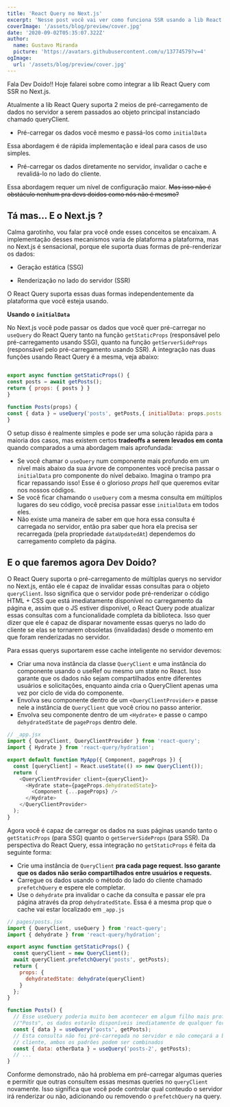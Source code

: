 ```yaml
---
title: 'React Query no Next.js'
excerpt: 'Nesse post você vai ver como funciona SSR usando a lib React Query para gerenciamento de estado tanto no lado do cliente quando no lado do servidor.'
coverImage: '/assets/blog/preview/cover.jpg'
date: '2020-09-02T05:35:07.322Z'
author:
  name: Gustavo Miranda
  picture: 'https://avatars.githubusercontent.com/u/13774579?v=4'
ogImage:
  url: '/assets/blog/preview/cover.jpg'
---
```


  

Fala Dev Doido!! Hoje falarei sobre como integrar a lib React Query com SSR no Next.js.

  

Atualmente a lib React Query suporta 2 meios de pré-carregamento de dados no servidor a serem passados ao objeto principal instanciado chamado queryClient.

  

- Pré-carregar os dados você mesmo e passá-los como `initialData`

  

Essa abordagem é de rápida implementação e ideal para casos de uso simples.

  

- Pré-carregar os dados diretamente no servidor, invalidar o cache e revalidá-lo no lado do cliente.

  

Essa abordagem requer um nível de configuração maior. ~~Mas isso não é obstáculo nenhum pra devs doidos como nós não é mesmo?~~

  

## Tá mas... E o Next.js ?

  

Calma garotinho, vou falar pra você onde esses conceitos se encaixam. A implementação desses mecanismos varia de plataforma a plataforma, mas no Next.js é sensacional, porque ele suporta duas formas de pré-renderizar os dados:

  

- Geração estática (SSG)

  

- Renderização no lado do servidor (SSR)

  

O React Query suporta essas duas formas independentemente da plataforma que você esteja usando.

  

**Usando o `initialData`**

  

No Next.js você pode passar os dados que você quer pré-carregar no `useQuery` do React Query tanto na função `getStaticProps` (responsável pelo pré-carregamento usando SSG), quanto na função `getServerSideProps` (responsável pelo pré-carregamento usando SSR). A integração nas duas funções usando React Query é a mesma, veja abaixo:

  

```javascript

export async function getStaticProps() {
const posts = await getPosts();
return { props: { posts } }
}

function Posts(props) {
const { data } = useQuery('posts', getPosts,{ initialData: props.posts });
}

```

O setup disso é realmente simples e pode ser uma solução rápida para a maioria dos casos, mas existem certos **tradeoffs a serem levados em conta** quando comparados a uma abordagem mais aprofundada:

 - Se você chamar o `useQuery` num componente mais profundo em um nível mais abaixo da sua árvore de componentes você precisa passar o `initialData` pro componente do nível debaixo. Imagina o trampo pra ficar repassando isso! Esse é o glorioso *props hell* que queremos evitar nos nossos códigos.
 - Se você ficar chamando o `useQuery` com a mesma consulta em múltiplos lugares do seu código, você precisa passar esse `initialData` em todos eles.
 - Não existe uma maneira de saber em que hora essa consulta é carregada no servidor, então pra saber que hora ela precisa ser recarregada (pela propriedade `dataUpdatedAt`) dependemos do carregamento completo da página. 
 ## E o que faremos agora Dev Doido?
O React Query suporta o pré-carregamento de múltiplas querys no servidor no Next.js, então ele é capaz de invalidar essas consultas para o objeto `queryClient`. Isso significa que o servidor pode pré-renderizar o código HTML + CSS que está imediatamente disponível no carregamento da página e, assim que o JS estiver disponível, o React Query pode atualizar essas consultas com a funcionalidade completa da biblioteca. Isso quer dizer que ele é capaz de disparar novamente essas querys no lado do cliente se elas se tornarem obsoletas (invalidadas) desde o momento em que foram renderizadas no servidor.

Para essas querys suportarem esse cache inteligente no servidor devemos:

 - Criar uma nova instância da classe `QueryClient` e uma instância do componente usando o useRef ou mesmo um state no React. Isso garante que os dados não sejam compartilhados entre diferentes usuários e solicitações, enquanto ainda cria o QueryClient apenas uma vez por ciclo de vida do componente.
 - Envolva seu componente dentro de um `<QueryClientProvider>` e passe nele a instância de `QueryClient` que você criou no passo anterior.
 - Envolva seu componente dentro de um `<Hydrate>` e passe o campo `dehydratedState`  de `pageProps` dentro dele.
```javascript
// _app.jsx
import { QueryClient, QueryClientProvider } from 'react-query';
import { Hydrate } from 'react-query/hydration';

export default function MyApp({ Component, pageProps }) {
  const [queryClient] = React.useState(() => new QueryClient());
  return (
    <QueryClientProvider client={queryClient}>
      <Hydrate state={pageProps.dehydratedState}>
        <Component {...pageProps} />
      </Hydrate>
    </QueryClientProvider>
  );
}

```
Agora você é capaz de carregar os dados na suas páginas usando tanto o `getStaticProps` (para SSG) quanto o `getServerSideProps` (para SSR). Da perspectiva do React Query, essa integração no `getStaticProps` é feita da seguinte forma:

 - Crie uma instância de `QueryClient` **pra cada page request. Isso garante que os dados não serão compartilhados entre usuários e requests.**
 - Carregue os dados usando o método do lado do cliente chamado `prefetchQuery` e espere ele completar.
 - Use o `dehydrate` pra invalidar o cache da consulta e passar ele pra página através da prop `dehydratedState`. Essa é a mesma prop que o cache vai estar localizado em `_app.js` 
```javascript
// pages/posts.jsx
import { QueryClient, useQuery } from 'react-query';
import { dehydrate } from 'react-query/hydration';

export async function getStaticProps() {
  const queryClient = new QueryClient();
  await queryClient.prefetchQuery('posts', getPosts);
  return {
    props: {
      dehydratedState: dehydrate(queryClient)
    }
  };
}

function Posts() {
  // Esse useQuery poderia muito bem acontecer em algum filho mais profundo da página
  //"Posts", os dados estarão disponíveis imediatamente de qualquer forma.
  const { data } = useQuery('posts', getPosts);
  // Esta consulta não foi pré-carregada no servidor e não começará a buscar no 
  // cliente, ambos os padrões podem ser combinados
  const { data: otherData } = useQuery('posts-2', getPosts);
  // ...
}
```
Conforme demonstrado, não há problema em pré-carregar algumas queries e permitir que outras consultem essas mesmas queries no `queryClient` novamente. Isso significa que você pode controlar qual conteudo o servidor irá renderizar ou não, adicionando ou removendo o `prefetchQuery` na query.